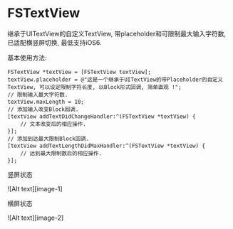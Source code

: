 # FSTextView
继承于UITextView的自定义TextView, 带placeholder和可限制最大输入字符数, 已适配横竖屏切换, 最低支持iOS6.<p>
基本使用方法:<p>
```objc 
FSTextView *textView = [FSTextView textView];
textView.placeholder = @"这是一个继承于UITextView的带Placeholder的自定义TextView, 可以设定限制字符长度, 以Block形式回调, 简单直观 !";
// 限制输入最大字符数.
textView.maxLength = 10;
// 添加输入改变Block回调.
[textView addTextDidChangeHandler:^(FSTextView *textView) {
    // 文本改变后的相应操作.
}];
// 添加到达最大限制Block回调.
[textView addTextLengthDidMaxHandler:^(FSTextView *textView) {
    // 达到最大限制数后的相应操作.
}];
```
<p>
竖屏状态<p>
![Alt text][image-1]<p>
横屏状态<p>
![Alt text][image-2]<p>


[image-1]:https://github.com/lifution/TestImages/blob/master/FSTextView/FSTextView1.png
[image-2]:https://github.com/lifution/TestImages/blob/master/FSTextView/FSTextView2.png
